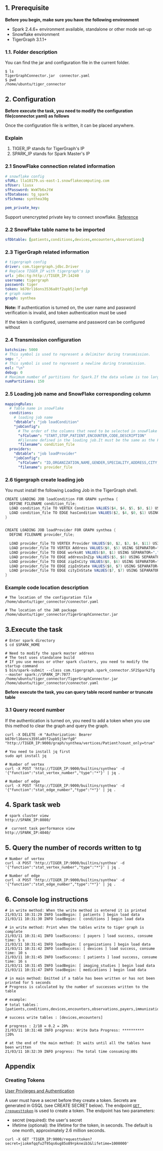 ## 1. Prerequisite

**Before you begin, make sure you have the following environment**

- Spark 2.4.6+ environment available, standalone or other mode set-up
- Snowflake environment
- TigerGraph 3.1.1+

### 1.1. Folder description

You can find the jar and configuration file in the current folder.

```shell
$ ls
TigerGraphConnector.jar  connector.yaml
$ pwd
/home/ubuntu/tiger_connector
```

## 2. Configuration

**Before execute the task, you need to modify the configuration file(connector.yaml) as follows**

Once the configuration file is written, it can be placed anywhere.

### Explain

1. TIGER_IP stands for TigerGraph's IP
2. SPARK_IP stands for Spark Master's IP

### 2.1 SnowFlake connection related information

```yaml
# snowflake config
sfURL: lla10179.us-east-1.snowflakecomputing.com
sfUser: liusx
sfPassword: WxW7b6xJtW
sfDatabase: tg_spark
sfSchema: synthea30g
```
```yaml
pem_private_key: 
```
Support unencrypted private key to connect snowflake. [Reference](https://docs.snowflake.com/en/user-guide/key-pair-auth.html#supported-snowflake-clients)

### 2.2 SnowFlake table name to be imported

```yaml
sfDbtable: [patients,conditions,devices,encounters,observations]
```

### 2.3 TigerGraph related information

```yaml
# tigergraph config
driver: com.tigergraph.jdbc.Driver
# Replace TIGER_IP with tigergraph's ip
url: jdbc:tg:http://TIGER_IP:14240
username: tigergraph
password: tiger
token: k670rl16ons3536a8tf2upb5jlmrfg0
# graph name
graph: synthea
```

**Note:** If authentication is turned on, the user name and password verification is invalid, and token authentication must be used

If the token is configured, username and password can be configured without

### 2.4 Transmission configuration

```yaml
batchsize: 5000
# This symbol is used to represent a delimiter during transmission.
sep: ','
# This symbol is used to represent a newline during transmission.
eol: "\n"
debug: 0
# Maximum number of partitions for Spark.If the data volume is too large, consider increasing this value
numPartitions: 150
```

### 2.5 Loading job name and SnowFlake corresponding column

```yaml
mappingRules:
  # Table name in snowFlake
  conditions:
    # loading job name
    "dbtable": "job loadCondition"
    "jobConfig":
      # The order of the columns that need to be selected in snowFlake must be the same as the order in the loading job, otherwise there will be problems inserting data
      "sfColumn": "START,STOP,PATIENT,ENCOUNTER,CODE,DESCRIPTION"
      #Filename defined in the loading job.It must be the same as the FILENAME in the loading job, otherwise the import will be problematic
      "filename": condition_file
  providers:
    "dbtable": "job loadProvider"
    "jobConfig":
      "sfColumn": "ID,ORGANIZATION,NAME,GENDER,SPECIALITY,ADDRESS,CITY,STATE,ZIP,LAT,LON,UTILIZATION"
      "filename": provider_file
```

### 2.6 tigergraph create loading job

You must install the following Loading Job in the TigerGraph shell.

```scala
CREATE LOADING JOB loadCondition FOR GRAPH synthea {
  DEFINE FILENAME condition_file;
  LOAD condition_file TO VERTEX Condition VALUES($4, $4, $5, $0, $1) USING SEPARATOR=",", HEADER="true", EOL="\n"; 
  LOAD condition_file TO EDGE hasCondition VALUES($2, $4, $0, $1) USING SEPARATOR=",", HEADER="true", EOL="\n";
}


CREATE LOADING JOB loadProvider FOR GRAPH synthea {
  DEFINE FILENAME provider_file; 

  LOAD provider_file TO VERTEX Provider VALUES($0, $2, $3, $4, $11) USING SEPARATOR=",", HEADER="true", EOL="\n"; 
  LOAD provider_file TO VERTEX Address VALUES($0, $5) USING SEPARATOR=",", HEADER="true", EOL="\n"; 
  LOAD provider_file TO EDGE worksAt VALUES($0, $1) USING SEPARATOR=",", HEADER="true", EOL="\n"; 
  LOAD provider_file TO EDGE addressInZip VALUES($5, $8) USING SEPARATOR=",", HEADER="true", EOL="\n"; 
  LOAD provider_file TO EDGE zipInCity VALUES($8, $6) USING SEPARATOR=",", HEADER="true", EOL="\n"; 
  LOAD provider_file TO EDGE zipInState VALUES($8, $7) USING SEPARATOR=",", HEADER="true", EOL="\n"; 
  LOAD provider_file TO EDGE cityInState VALUES($7, $7) USING SEPARATOR=",", HEADER="true", EOL="\n";
}
```

### Example code location description

```
# The location of the configuration file
/home/ubuntu/tiger_connector/connector.yaml

# The location of the JAR package
/home/ubuntu/tiger_connector/TigerGraphConnector.jar
```



## 3.Execute the task

```shell
# Enter spark directory
$ cd $SPARK_HOME

# Need to modify the spark master address
# The test uses standalone build
# If you use mesos or other spark clusters, you need to modify the startup command
$ bin/spark-submit --class com.tigergraph.spark_connector.SF2Spark2Tg --master spark://SPARK_IP:7077 /home/ubuntu/tiger_connector/TigerGraphConnector.jar /home/ubuntu/tiger_connector/connector.yaml
```

**Before execute the task, you can query table record number or truncate table**

### 3.1 Query record number

If the authentication is turned on, you need to add a token when you use this method to clear the graph and query the graph.

```shell
curl -X DELETE -H "Authorization: Bearer k670rl16oncs359la8tf2upb5jlmrfg0" "http://TIGER_IP:9000/graph/synthea/vertices/Patient?count_only=true"
```

```shell
# You need to install jq first
sudo apt install jq

# Number of vertex
curl -X POST 'http://TIGER_IP:9000/builtins/synthea' -d  '{"function":"stat_vertex_number","type":"*"}' | jq .

# Number of edge
curl -X POST 'http://TIGER_IP:9000/builtins/synthea' -d  '{"function":"stat_edge_number","type":"*"}' | jq .
```

## 4. Spark task web

```
# spark cluster view
http://SPARK_IP:8080/

#  current task performance view
http://SPARK_IP:4040/
```

## 5. Query the number of records written to tg

```shell
# Number of vertex
curl -X POST 'http://TIGER_IP:9000/builtins/synthea' -d  '{"function":"stat_vertex_number","type":"*"}' | jq .

# Number of edge
curl -X POST 'http://TIGER_IP:9000/builtins/synthea' -d  '{"function":"stat_edge_number","type":"*"}' | jq .
```

## 6. Console log instructions

```
# in write method: When the write method is entered it is printed
21/03/11 10:31:29 INFO loadBegin: [ patients ] begin load data
21/03/11 10:31:30 INFO loadBegin: [ conditions ] begin load data

# in write method: Print when the tables write to tiger graph is complete
21/03/11 10:31:41 INFO loadSuccess: [ payers ] load success, consume time: 5 s
21/03/11 10:31:41 INFO loadBegin: [ organizations ] begin load data
21/03/11 10:31:42 INFO loadSuccess: [ devices ] load success, consume time: 10 s
21/03/11 10:31:45 INFO loadSuccess: [ patients ] load success, consume time: 16 s
21/03/11 10:31:45 INFO loadBegin: [ imaging_studies ] begin load data
21/03/11 10:31:47 INFO loadBegin: [ medications ] begin load data

# in main method: Emitted if a table has been written or has not been printed for 5 seconds
# Progress is calculated by the number of successes written to the table

# example: 
# total tables：[patients,conditions,devices,encounters,observations,payers,immunizations,allergies,procedures,providers]

# success write tables : [devices,encounters]

# progress : 2/10 = 0.2 = 20%
21/03/11 10:31:48 INFO progress: Write Data Progress: **********                                         |20%

# at the end of the main method: It waits until all the tables have been written
21/03/11 10:32:39 INFO progress: The total time consuming:80s
```

## Appendix

### Creating Tokens

[User Privileges and Authentication](https://docs.tigergraph.com/admin/admin-guide/user-access-management/user-privileges-and-authentication#creating-tokens)

A user must have a secret before they create a token. Secrets are generated in GSQL (see CREATE SECRET below). The endpoint [`GET /requesttoken`](https://docs.tigergraph.com/dev/restpp-api/intro#requesting-a-token-with-get-requesttoken) is used to create a token. The endpoint has two parameters:

- secret (required): the user's secret
- lifetime (optional): the lifetime for the token, in seconds. The default is one month, approximately 2.6 million seconds.

```shell
curl -X GET 'TIGER_IP:9000/requesttoken?secret=jiokmfqqfu2f95qs6ug85o89rpkneib3&lifetime=1000000'
```
